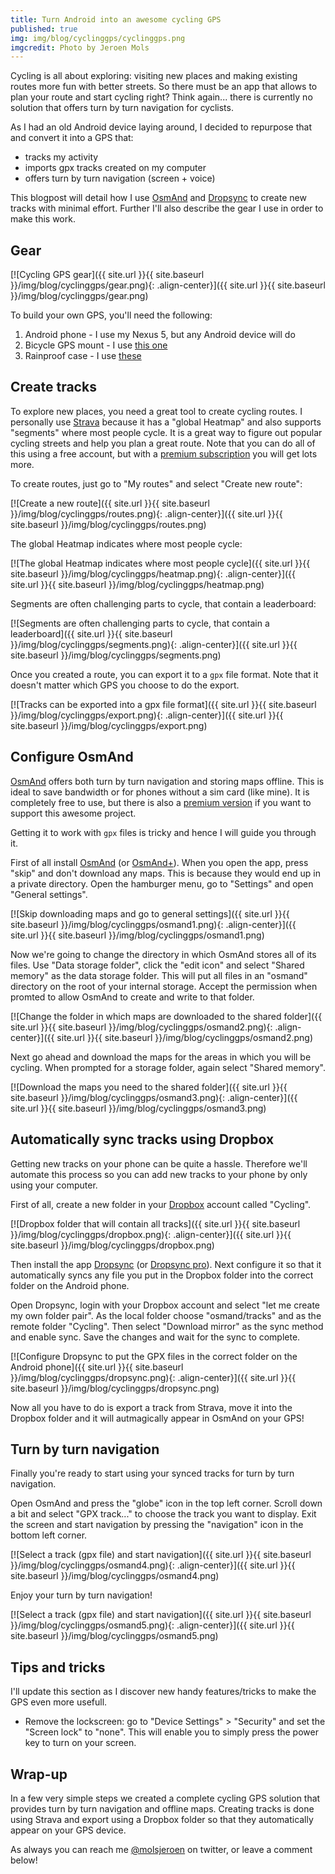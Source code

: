 ```yaml
---
title: Turn Android into an awesome cycling GPS
published: true
img: img/blog/cyclinggps/cyclinggps.png
imgcredit: Photo by Jeroen Mols
---
```

Cycling is all about exploring: visiting new places and making existing routes more fun with better streets. So there must be an app that allows to plan your route and start cycling right? Think again... there is currently no solution that offers turn by turn navigation for cyclists.

As I had an old Android device laying around, I decided to repurpose that and convert it into a GPS that:

- tracks my activity
- imports gpx tracks created on my computer
- offers turn by turn navigation (screen + voice)

This blogpost will detail how I use [OsmAnd](https://play.google.com/store/apps/details?id=net.osmand) and [Dropsync](https://play.google.com/store/apps/details?id=com.ttxapps.dropsync) to create new tracks with minimal effort. Further I'll also describe the gear I use in order to make this work.


## Gear
[![Cycling GPS gear]({{ site.url }}{{ site.baseurl }}/img/blog/cyclinggps/gear.png){: .align-center}]({{ site.url }}{{ site.baseurl }}/img/blog/cyclinggps/gear.png)

To build your own GPS, you'll need the following:

1. Android phone - I use my Nexus 5, but any Android device will do
2. Bicycle GPS mount - I use [this one](http://www.dx.com/p/universal-bike-bicycle-mount-cell-phones-bracket-holder-stand-black-208712#.V5DBF5O7hBc)
3. Rainproof case - I use [these](http://www.dx.com/p/universal-waterproof-bag-case-cover-dry-bag-for-iphone-htc-translucent-3-pcs-318004#.V5DBRpO7hBe)


## Create tracks
To explore new places, you need a great tool to create cycling routes. I personally use [Strava](https://www.strava.com/) because it has a "global Heatmap" and also supports "segments" where most people cycle. It is a great way to figure out popular cycling streets and help you plan a great route. Note that you can do all of this using a free account, but with a [premium subscription](https://www.strava.com/premium) you will get lots more.

To create routes, just go to "My routes" and select "Create new route":

[![Create a new route]({{ site.url }}{{ site.baseurl }}/img/blog/cyclinggps/routes.png){: .align-center}]({{ site.url }}{{ site.baseurl }}/img/blog/cyclinggps/routes.png)

The global Heatmap indicates where most people cycle:

[![The global Heatmap indicates where most people cycle]({{ site.url }}{{ site.baseurl }}/img/blog/cyclinggps/heatmap.png){: .align-center}]({{ site.url }}{{ site.baseurl }}/img/blog/cyclinggps/heatmap.png)

Segments are often challenging parts to cycle, that contain a leaderboard:

[![Segments are often challenging parts to cycle, that contain a leaderboard]({{ site.url }}{{ site.baseurl }}/img/blog/cyclinggps/segments.png){: .align-center}]({{ site.url }}{{ site.baseurl }}/img/blog/cyclinggps/segments.png)

Once you created a route, you can export it to a `gpx` file format. Note that it doesn't matter which GPS you choose to do the export.

[![Tracks can be exported into a gpx file format]({{ site.url }}{{ site.baseurl }}/img/blog/cyclinggps/export.png){: .align-center}]({{ site.url }}{{ site.baseurl }}/img/blog/cyclinggps/export.png)


## Configure OsmAnd
[OsmAnd](https://play.google.com/store/apps/details?id=net.osmand) offers both turn by turn navigation and storing maps offline. This is ideal to save bandwidth or for phones without a sim card (like mine). It is completely free to use, but there is also a [premium version](https://play.google.com/store/apps/details?id=net.osmand.plus) if you want to support this awesome project.

Getting it to work with `gpx` files is tricky and hence I will guide you through it.

First of all install [OsmAnd](https://play.google.com/store/apps/details?id=net.osmand) (or [OsmAnd+](https://play.google.com/store/apps/details?id=net.osmand.plus)). When you open the app, press "skip" and don't download any maps. This is because they would end up in a private directory. Open the hamburger menu, go to "Settings" and open "General settings".

[![Skip downloading maps and go to general settings]({{ site.url }}{{ site.baseurl }}/img/blog/cyclinggps/osmand1.png){: .align-center}]({{ site.url }}{{ site.baseurl }}/img/blog/cyclinggps/osmand1.png)

Now we're going to change the directory in which OsmAnd stores all of its files. Use "Data storage folder", click the "edit icon" and select "Shared memory" as the data storage folder. This will put all files in an "osmand" directory on the root of your internal storage. Accept the permission when promted to allow OsmAnd to create and write to that folder.

[![Change the folder in which maps are downloaded to the shared folder]({{ site.url }}{{ site.baseurl }}/img/blog/cyclinggps/osmand2.png){: .align-center}]({{ site.url }}{{ site.baseurl }}/img/blog/cyclinggps/osmand2.png)

Next go ahead and download the maps for the areas in which you will be cycling. When prompted for a storage folder, again select "Shared memory".

[![Download the maps you need to the shared folder]({{ site.url }}{{ site.baseurl }}/img/blog/cyclinggps/osmand3.png){: .align-center}]({{ site.url }}{{ site.baseurl }}/img/blog/cyclinggps/osmand3.png)


## Automatically sync tracks using Dropbox
Getting new tracks on your phone can be quite a hassle. Therefore we'll automate this process so you can add new tracks to your phone by only using your computer.

First of all, create a new folder in your [Dropbox](https://www.dropbox.com/) account called "Cycling".

[![Dropbox folder that will contain all tracks]({{ site.url }}{{ site.baseurl }}/img/blog/cyclinggps/dropbox.png){: .align-center}]({{ site.url }}{{ site.baseurl }}/img/blog/cyclinggps/dropbox.png)

Then install the app [Dropsync](https://play.google.com/store/apps/details?id=com.ttxapps.dropsync) (or [Dropsync pro](https://play.google.com/store/apps/details?id=com.ttxapps.dropsync.pro)). Next configure it so that it automatically syncs any file you put in the Dropbox folder into the correct folder on the Android phone.

Open Dropsync, login with your Dropbox account and select "let me create my own folder pair". As the local folder choose "osmand/tracks" and as the remote folder "Cycling". Then select "Download mirror" as the sync method and enable sync. Save the changes and wait for the sync to complete.

[![Configure Dropsync to put the GPX files in the correct folder on the Android phone]({{ site.url }}{{ site.baseurl }}/img/blog/cyclinggps/dropsync.png){: .align-center}]({{ site.url }}{{ site.baseurl }}/img/blog/cyclinggps/dropsync.png)

Now all you have to do is export a track from Strava, move it into the Dropbox folder and it will autmagically appear in OsmAnd on your GPS!


## Turn by turn navigation
Finally you're ready to start using your synced tracks for turn by turn navigation.

Open OsmAnd and press the "globe" icon in the top left corner. Scroll down a bit and select "GPX track..." to choose the track you want to display. Exit the screen and start navigation by pressing the "navigation" icon in the bottom left corner.

[![Select a track (gpx file) and start navigation]({{ site.url }}{{ site.baseurl }}/img/blog/cyclinggps/osmand4.png){: .align-center}]({{ site.url }}{{ site.baseurl }}/img/blog/cyclinggps/osmand4.png)

Enjoy your turn by turn navigation!

[![Select a track (gpx file) and start navigation]({{ site.url }}{{ site.baseurl }}/img/blog/cyclinggps/osmand5.png){: .align-center}]({{ site.url }}{{ site.baseurl }}/img/blog/cyclinggps/osmand5.png)


## Tips and tricks
I'll update this section as I discover new handy features/tricks to make the GPS even more usefull.

- Remove the lockscreen: go to "Device Settings" > "Security" and set the "Screen lock" to "none". This will enable you to simply press the power key to turn on your screen.


## Wrap-up
In a few very simple steps we created a complete cycling GPS solution that provides turn by turn navigation and offline maps. Creating tracks is done using Strava and export using a Dropbox folder so that they automatically appear on your GPS device.

As always you can reach me [@molsjeroen](https://twitter.com/molsjeroen) on twitter, or leave a comment below!
